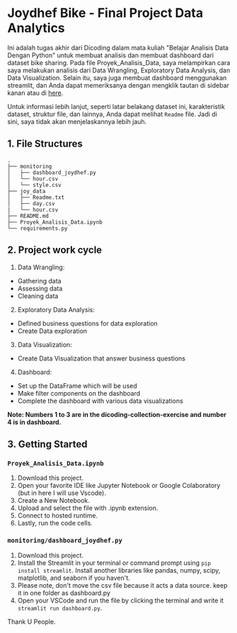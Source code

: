 
# Joydhef Bike - Final Project Data Analytics

Ini adalah tugas akhir dari Dicoding dalam mata kuliah "Belajar Analisis Data Dengan Python" untuk membuat analisis dan membuat dashboard dari dataset bike sharing. Pada file Proyek_Analisis_Data, saya melampirkan cara saya melakukan analisis dari Data Wrangling, Exploratory Data Analysis, dan Data Visualization. Selain itu, saya juga membuat dashboard menggunakan streamlit, dan Anda dapat memeriksanya dengan mengklik tautan di sidebar kanan atau di [here]([https://](https://dicodingdsphyton-ydvwjgiuexthfpuav44tgk.streamlit.app/)).

Untuk informasi lebih lanjut, seperti latar belakang dataset ini, karakteristik dataset, struktur file, dan lainnya, Anda dapat melihat `Readme` file. Jadi di sini, saya tidak akan menjelaskannya lebih jauh.

## 1. File Structures
```
.
├── monitoring
│   ├── dashboard_joydhef.py
│   └── hour.csv
│   └── style.csv
├── joy_data
│   ├── Readme.txt
│   ├── day.csv
|   └── hour.csv
├── README.md
├── Proyek_Analisis_Data.ipynb
└── requirements.py
```

## 2. Project work cycle
1. Data Wrangling: 
 - Gathering data
 - Assessing data
 - Cleaning data
2. Exploratory Data Analysis:
 - Defined business questions for data exploration
 - Create Data exploration
3. Data Visualization:
 - Create Data Visualization that answer business questions
4. Dashboard:
 - Set up the DataFrame which will be used
 - Make filter components on the dashboard
 - Complete the dashboard with various data visualizations

**Note: Numbers 1 to 3 are in the dicoding-collection-exercise and number 4 is in dashboard.**

## 3. Getting Started
### `Proyek_Analisis_Data.ipynb`
1. Download this project.
2. Open your favorite IDE like Jupyter Notebook or Google Colaboratory (but in here I will use Vscode).
3. Create a New Notebook.
4. Upload and select the file with .ipynb extension.
5. Connect to hosted runtime.
6. Lastly, run the code cells.

### `monitoring/dashboard_joydhef.py`
1. Download this project.
2. Install the Streamlit in your terminal or command prompt using `pip install streamlit`. Install another libraries like pandas, numpy, scipy, matplotlib, and seaborn if you haven't.
3. Please note, don't move the csv file because it acts a data source. keep it in one folder as dashboard.py
4. Open your VSCode and run the file by clicking the terminal and write it `streamlit run dashboard.py`.

Thank U People. 
